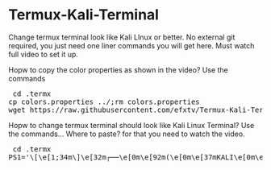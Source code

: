 # Termux-Kali-Terminal
Change termux terminal look like Kali LInux or better. No external git required, you just need one liner commands you will get here. Must watch full video to set it up.


Hopw to copy the color properties as shown in the video?
Use the commands

<pre> cd .termx
cp colors.properties ../;rm colors.properties
wget https://raw.githubusercontent.com/efxtv/Termux-Kali-Terminal/main/colors.properties
</pre>

Hopw to change termux terminal should look like Kali Linux Terminal?
Use the commands... Where to paste? for that you need to watch the video.

<pre> cd .termx
PS1='\[\e[1;34m\]\e[32m┌──\e[0m\e[92m(\e[0m\e[37mKALI\e[0m\e[5m💀\e[25m\e[37mLINUX\e[0m\e[92m)\e[0m\e[32m-\e[0m[~]\n\e[32m└─\e[0m\e[92m≽\e[0m \[\e[0;37m\]'
</pre>
